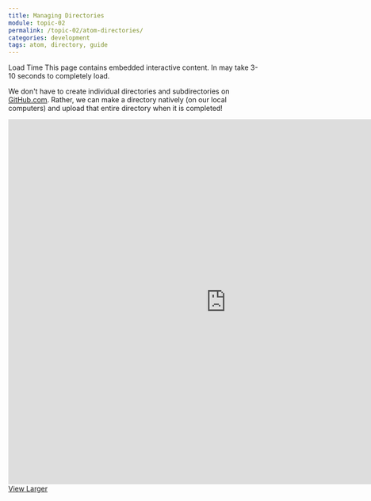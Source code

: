 ```yaml
---
title: Managing Directories
module: topic-02
permalink: /topic-02/atom-directories/
categories: development
tags: atom, directory, guide
---
```


<div class="divider-heading"></div>


<span class="label label-warning">Load Time</span> This page contains embedded interactive content. In may take 3-10 seconds to completely load.

We don't have to create individual directories and subdirectories on <a href="https://github.com/" target="_blank">GitHub.com</a>. Rather, we can make a directory natively (on our local computers) and upload that entire directory when it is completed!

<iframe src="https://umontanamediaarts.com/MART341/wp-admin/admin-ajax.php?action=h5p_embed&id=9" width="877" height="737" frameborder="0" allowfullscreen="allowfullscreen"></iframe><script src="https://umontanamediaarts.com/MART341/wp-content/plugins/h5p/h5p-php-library/js/h5p-resizer.js" charset="UTF-8"></script>
<a href="https://umontanamediaarts.com/MART341/wp-admin/admin-ajax.php?action=h5p_embed&id=9" class="btn btn-default btn-xs" target="_blank">View Larger</a>
